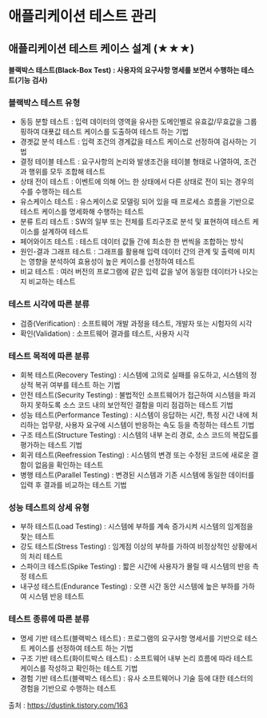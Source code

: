 # 애플리케이션 테스트 관리
## 애플리케이션 테스트 케이스 설계 (★★★)
#### 블랙박스 테스트(Black-Box Test) : 사용자의 요구사항 명세를 보면서 수행하는 테스트(기능 검사)
### 블랙박스 테스트 유형
- 동등 분할 테스트 : 입력 데이터의 영역을 유사한 도메인별로 유효값/무효값을 그룹핑하여 대푯값 테스트 케이스를 도출하여 테스트 하는 기법
- 경곗값 분석 테스트 : 입력 조건의 경계값을 테스트 케이스로 선정하여 검사하는 기법
- 결정 테이블 테스트 : 요구사항의 논리와 발생조건을 테이블 형태로 나열하여, 조건과 행위를 모두 조합해 테스트
- 상태 전이 테스트 : 이벤트에 의해 어느 한 상태에서 다른 상태로 전이 되는 경우의 수를 수행하는 테스트
- 유스케이스 테스트 : 유스케이스로 모델링 되어 있을 때 프로세스 흐름을 기반으로 테스트 케이스를 명세화해 수행하는 테스트
- 분류 트리 테스트 : SW의 일부 또는 전체를 트리구조로 분석 및 표현하여 테스트 케이스를 설계하여 테스트
- 페어와이즈 테스트 : 테스트 데이터 값들 간에 최소한 한 번씩을 조합하는 방식
- 원인-결과 그래프 테스트 : 그래프를 활용해 입력  데이터 간의 관계 및 출력에 미치는 영향을 분석하여 효용성이 높은 케이스를 선정하여 테스트
- 비교 테스트 : 여러 버전의 프로그램에 같은 입력 값을 넣어 동일한 데이터가 나오는지 비교하는 테스트
### 테스트 시각에 따른 분류
- 검증(Verification) : 소프트웨어 개발 과정을 테스트, 개발자 또는 시험자의 시각
- 확인(Validation) : 소프트웨어 결과를 테스트, 사용자 시각
### 테스트 목적에 따른 분류
- 회복 테스트(Recovery Testing) : 시스템에 고의로 실패를 유도하고, 시스템의 정상적 복귀 여부를 테스트 하는 기법
- 안전 테스트(Security Testing) : 불법적인 소프트웨어가 접근하여 시스템을 파괴하지 못하도록  소스 코드 내의 보안적인 결함을 미리 점검하는 테스트 기법
- 성능 테스트(Performance Testing) : 시스템이 응답하는 시간, 특정 시간 내에 처리하는 업무량, 사용자 요구에 시스템이 반응하는 속도 등을 측정하는 테스트 기법
- 구조 테스트(Structure Testing) : 시스템의 내부 논리 경로, 소스 코드의 복잡도를 평가하는 테스트 기법
- 회귀 테스트(Reefression Testing) : 시스템의 변경 또는 수정된 코드에 새로운 결함이 없음을 확인하는 테스트
- 병행 테스트(Parallel Testing) : 변경된 시스템과 기존 시스템에 동일한 데이터를 입력 후 결과를 비교하는 테스트 기법
### 성능 테스트의 상세 유형
- 부하 테스트(Load Testing) : 시스템에 부하를 계속 증가시켜 시스템의 임계점을 찾는 테스트
- 강도 테스트(Stress Testing) : 임계점 이상의 부하를 가하여 비정상적인 상황에서의 처리 테스트
- 스파이크 테스트(Spike Testing) : 짧은 시간에 사용자가 몰릴 때 시스템의 반응 측정 테스트
- 내구성 테스트(Endurance Testing) : 오랜 시간 동안 시스템에 높은 부하를 가하여 시스템 반응 테스트
### 테스트 종류에 따른 분류
- 명세 기반 테스트(블랙박스 테스트) : 프로그램의 요구사항 명세서를 기반으로 테스트 케이스를 선정하여 테스트 하는 기법
- 구조 기반 테스트(화이트박스 테스트) : 소프트웨어 내부 논리 흐름에 따라 테스트 케이스를 작성하고 확인하는 테스트 기법
- 경험 기반 테스트(블랙박스 테스트) : 유사 소프트웨어나 기술 등에 대한 테스터의 경험을 기반으로 수행하는 테스트

출처 : https://dustink.tistory.com/163
